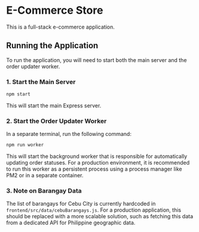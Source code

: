 # E-Commerce Store

This is a full-stack e-commerce application.

## Running the Application

To run the application, you will need to start both the main server and the order updater worker.

### 1. Start the Main Server

```bash
npm start
```

This will start the main Express server.

### 2. Start the Order Updater Worker

In a separate terminal, run the following command:

```bash
npm run worker
```

This will start the background worker that is responsible for automatically updating order statuses. For a production environment, it is recommended to run this worker as a persistent process using a process manager like PM2 or in a separate container.

### 3. Note on Barangay Data

The list of barangays for Cebu City is currently hardcoded in `frontend/src/data/cebuBarangays.js`. For a production application, this should be replaced with a more scalable solution, such as fetching this data from a dedicated API for Philippine geographic data.
